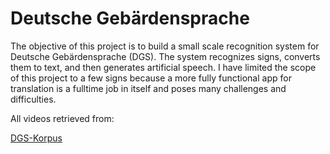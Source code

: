 # Deutsche Gebärdensprache

The objective of this project is to build a small scale recognition
system for Deutsche Gebärdensprache (DGS). The system recognizes signs,
converts them to text, and then generates artificial speech. I have
limited the scope of this project to a few signs because a more fully
functional app for translation is a fulltime job in itself and poses
many challenges and difficulties.

All videos retrieved from:

[DGS-Korpus](https://www.sign-lang.uni-hamburg.de/dgs-korpus/)